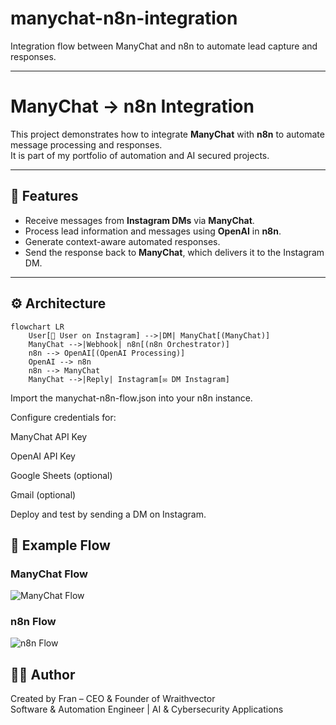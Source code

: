 # manychat-n8n-integration
Integration flow between ManyChat and n8n to automate lead capture and responses.

---

# ManyChat → n8n Integration

This project demonstrates how to integrate **ManyChat** with **n8n** to automate message processing and responses.  
It is part of my portfolio of automation and AI secured projects.

---

## 📌 Features
- Receive messages from **Instagram DMs** via **ManyChat**.
- Process lead information and messages using **OpenAI** in **n8n**.
- Generate context-aware automated responses.
- Send the response back to **ManyChat**, which delivers it to the Instagram DM.

---

## ⚙️ Architecture
```mermaid
flowchart LR
    User[💬 User on Instagram] -->|DM| ManyChat[(ManyChat)]
    ManyChat -->|Webhook| n8n[(n8n Orchestrator)]
    n8n --> OpenAI[(OpenAI Processing)]
    OpenAI --> n8n
    n8n --> ManyChat
    ManyChat -->|Reply| Instagram[✉️ DM Instagram]
```

Import the manychat-n8n-flow.json into your n8n instance.

Configure credentials for:

ManyChat API Key

OpenAI API Key

Google Sheets (optional)

Gmail (optional)

Deploy and test by sending a DM on Instagram.



## 📸 Example Flow

### ManyChat Flow
![ManyChat Flow](manychat-flow.png)

### n8n Flow
![n8n Flow](n8n-flow.png)




## 🧑‍💻 Author
Created by Fran – CEO & Founder of Wraithvector  
Software & Automation Engineer | AI & Cybersecurity Applications



